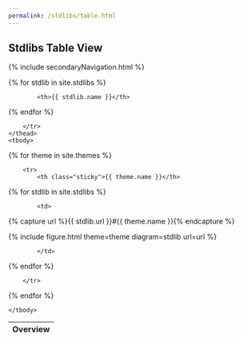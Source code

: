 ```yaml
---
permalink: /stdlibs/table.html
---
```

## Stdlibs Table View

{% include secondaryNavigation.html %}

<table class="image-gallery">
    <thead class="sticky">
        <tr>
            <th>Overview</th>

{% for stdlib in site.stdlibs %}

            <th>{{ stdlib.name }}</th>

{% endfor %}

        </tr>
    </thead>
    <tbody>

{% for theme in site.themes %}

        <tr>
            <th class="sticky">{{ theme.name }}</th>

{% for stdlib in site.stdlibs %}

            <td>

{% capture url %}{{ stdlib.url }}#{{ theme.name }}{% endcapture %}

{% include figure.html theme=theme diagram=stdlib url=url %}

            </td>

{% endfor %}

        </tr>

{% endfor %}

    </tbody>
</table>
